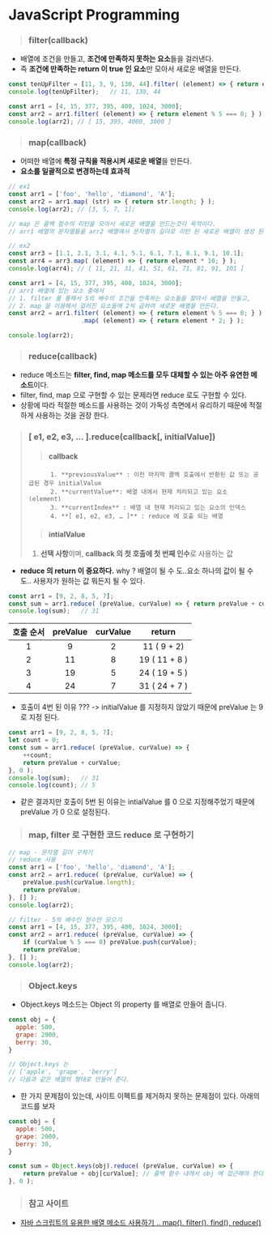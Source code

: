 

# JavaScript Programming

> ### filter(callback)

* 배열에 조건을 만들고, **조건에 만족하지 못하는 요소**들을 걸러낸다. 
* 즉 **조건에 만족하는 return 이 true 인 요소**만 모아서 새로운 배열을 만든다.

```javascript
const tenUpFilter = [11, 3, 9, 130, 44].filter( (element) => { return element > 10; } );
console.log(tenUpFilter);   // 11, 130, 44

const arr1 = [4, 15, 377, 395, 400, 1024, 3000];
const arr2 = arr1.filter( (element) => { return element % 5 === 0; } );
console.log(arr2); // [ 15, 395, 4000, 3000 ]
```

> ### map(callback)

* 어떠한 배열에 **특정 규칙을 적용시켜 새로운 배열**을 만든다.
* **요소를 일괄적으로 변경하는데 효과적**

```javascript
// ex1
const arr1 = ['foo', 'hello', 'diamond', 'A'];
const arr2 = arr1.map( (str) => { return str.length; } );
console.log(arr2); // [3, 5, 7, 1];

// map 은 콜백 함수의 리턴을 모아서 새로운 배열을 만드는것이 목적이다.
// arr1 배열의 문자열들을 arr2 배열에서 문자열의 길이로 리턴 된 새로운 배열이 생성 된다.

// ex2
const arr3 = [1.1, 2.1, 3.1, 4.1, 5.1, 6.1, 7.1, 8.1, 9.1, 10.1];
const arr4 = arr3.map( (element) => { return element * 10; } );
console.log(arr4); // [ 11, 21, 31, 41, 51, 61, 71, 81, 91, 101 ]

const arr1 = [4, 15, 377, 395, 400, 1024, 3000];
// arr1 배열에 있는 요소 중에서
// 1. filter 를 통해서 5의 배수의 조건을 만족하는 요소들을 찾아서 배열을 만들고,
// 2. map 을 이용해서 걸러진 요소들에 2씩 곱하여 새로운 배열을 만든다.
const arr2 = arr1.filter( (element) => { return element % 5 === 0; } )
                    .map( (element) => { return element * 2; } );

console.log(arr2);
```

> ### reduce(callback)

* reduce 메소드는 **filter, find, map 메소드를 모두 대체할 수 있는 아주 유연한 메소드**이다.
* filter, find, map 으로 구현할 수 있는 문제라면 reduce 로도 구현할 수 있다.
* 상황에 따라 적절한 메소드를 사용하는 것이 가독성 측면에서 유리하기 때문에 적절하게 사용하는 것을 권장 한다.

> ### [ e1, e2, e3, … ].reduce(callback[, initialValue])
>
> > #### **callback**
>
>   		1. **previousValue** : 이전 마지막 콜백 호출에서 반환된 값 또는 공급된 경우 initialValue
>   		2. **currentValue**: 배열 내에서 현재 처리되고 있는 요소 (element)
>   		3. **currentIndex** : 배열 내 현재 처리되고 있는 요소의 인덱스
>   		4. **[ e1, e2, e3, … ]** : reduce 에 호출 되는 배열
>
> > #### **intialValue**
>
> 1. **선택 사항**이며, **callback 의 첫 호출에 첫 번째 인수**로 사용하는 값

* **reduce 의 return 이 중요하다.** why ? 배열이 될 수 도..요소 하나의 값이 될 수 도.. 사용자가 원하는 값 뭐든지 될 수 있다.

```javascript
const arr1 = [9, 2, 8, 5, 7];
const sum = arr1.reduce( (preValue, curValue) => { return preValue + curValue; } );
console.log(sum);   // 31
```

| 호출 순서 | preValue | curValue |    return     |
| :-------: | :------: | :------: | :-----------: |
|     1     |    9     |    2     |  11 ( 9 + 2)  |
|     2     |    11    |    8     | 19 ( 11 + 8 ) |
|     3     |    19    |    5     | 24 ( 19 + 5 ) |
|     4     |    24    |    7     | 31 ( 24 + 7 ) |

* 호출이 4번 된 이유 ??? -> initialValue 를 지정하지 않았기 때문에 preValue 는 9 로 지정 된다.

```javascript
const arr1 = [9, 2, 8, 5, 7];
let count = 0;
const sum = arr1.reduce( (preValue, curValue) => {
    ++count; 
    return preValue + curValue; 
}, 0 );
console.log(sum);   // 31
console.log(count); // 5
```

* 같은 결과지만 호출이 5번 된 이유는 intialValue 를 0 으로 지정해주었기 때문에 preValue 가 0 으로 설정된다.

> ### map, filter 로 구현한 코드 reduce 로 구현하기

```javascript
// map - 문자열 길이 구하기
// reduce 사용
const arr1 = ['foo', 'hello', 'diamond', 'A'];
const arr2 = arr1.reduce( (preValue, curValue) => {
    preValue.push(curValue.length);
    return preValue;
}, [] );
console.log(arr2);

// filter - 5의 배수인 정수만 모으기
const arr1 = [4, 15, 377, 395, 400, 1024, 3000];
const arr2 = arr1.reduce( (preValue, curValue) => {
    if (curValue % 5 === 0) preValue.push(curValue);
    return preValue;
}, [] );
console.log(arr2);
```

> ### Object.keys

* Object.keys 메소드는 Object 의 property 를 배열로 만들어 줍니다.

```javascript
const obj = {
  apple: 500,
  grape: 2000,
  berry: 30,
}

// Object.keys 는
// ['apple', 'grape', 'berry']
// 다음과 같은 배열의 형태로 만들어 준다.
```

* 한 가지 문제점이 있는데, 사이트 이펙트를 제거하지 못하는 문제점이 있다. 아래의 코드를 보자

```javascript
const obj = {
  apple: 500,
  grape: 2000,
  berry: 30,
}

const sum = Object.keys(obj).reduce( (preValue, curValue) => {
	return preValue + obj[curValue]; // 콜백 함수 내에서 obj 에 접근해야 한다.
}, 0 );
```

> ### 참고 사이트

* [ 자바 스크립트의 유용한 배열 메소드 사용하기 .. map(), filter(), find(), reduce() ](https://bblog.tistory.com/300)
